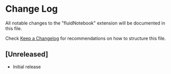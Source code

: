# Change Log

All notable changes to the "fluidNotebook" extension will be documented in this file.

Check [Keep a Changelog](http://keepachangelog.com/) for recommendations on how to structure this file.

## [Unreleased]

- Initial release